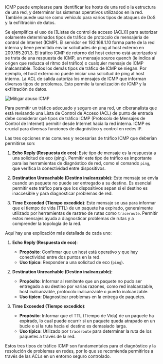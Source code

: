 ICMP puede emplearse para identificar los hosts de una red o la estructura de una red, y determinar los sistemas operativos utilizados en la red. También puede usarse como vehículo para varios tipos de ataques de DoS y la exfiltración de datos.

Se ejemplifica el uso de [[Listas de control de acceso (ACL)]] para autorizar solamente determinados tipos de tráfico de protocolo de mensajería de control de Internet (ICMP). El servidor en 192.168.1.10 forma parte de la red interna y tiene permitido enviar solicitudes de ping al host externo en 209.165.201.3. El tráfico ICMP de retorno del host externo está autorizado si se trata de una respuesta de ICMP, un mensaje source quench (le indica al origen que reduzca el ritmo del tráfico) o cualquier mensaje de ICMP inalcanzable. Todos los demás tipos de tráfico de ICMP se niegan. Por ejemplo, el host externo no puede iniciar una solicitud de ping al host interno. La ACL de salida autoriza los mensajes de ICMP que informan diversos tipos de problemas. Esto permite la tunelización de ICMP y la exfiltración de datos.

![Mitigar abuso ICMP](https://i.postimg.cc/L8Dxc799/mitigarabusoicmp.png)

Para permitir un tráfico adecuado y seguro en una red, un ciberanalista que está revisando una Lista de Control de Acceso (ACL) de punto de entrada debe considerar qué tipos de tráfico ICMP (Protocolo de Mensajes de Control de Internet) permitir desde Internet hacia la red interna. ICMP es crucial para diversas funciones de diagnóstico y control en redes IP.

Las tres opciones más comunes y necesarias de tráfico ICMP que deberían permitirse son:

1. **Echo Reply (Respuesta de eco)**: Este tipo de mensaje es la respuesta a una solicitud de eco (ping). Permitir este tipo de tráfico es importante para las herramientas de diagnóstico de red, como el comando `ping`, que verifica la conectividad entre dispositivos.

2. **Destination Unreachable (Destino inalcanzable)**: Este mensaje se envía cuando un paquete no puede ser entregado a su destino. Es esencial permitir este tráfico para que los dispositivos sepan si el destino es inaccesible y para diagnosticar problemas de red.

3. **Time Exceeded (Tiempo excedido)**: Este mensaje se usa para informar que el tiempo de vida (TTL) de un paquete ha expirado, generalmente utilizado por herramientas de rastreo de rutas como `traceroute`. Permitir estos mensajes ayuda a diagnosticar problemas de rutas y a comprender la topología de la red.

Aquí hay una explicación más detallada de cada uno:

1. **Echo Reply (Respuesta de eco)**:
   - **Propósito**: Confirmar que un host está operativo y que hay conectividad entre dos puntos en la red.
   - **Uso típico**: Responder a una solicitud de eco (`ping`).

2. **Destination Unreachable (Destino inalcanzable)**:
   - **Propósito**: Informar al remitente que un paquete no pudo ser entregado a su destino por varias razones, como red inalcanzable, host inalcanzable, protocolo inalcanzable o puerto inalcanzable.
   - **Uso típico**: Diagnosticar problemas en la entrega de paquetes.

3. **Time Exceeded (Tiempo excedido)**:
   - **Propósito**: Informar que el TTL (Tiempo de Vida) de un paquete ha expirado, lo cual puede ocurrir si un paquete queda atrapado en un bucle o si la ruta hacia el destino es demasiado larga.
   - **Uso típico**: Utilizado por `traceroute` para determinar la ruta de los paquetes a través de la red.

Estos tres tipos de tráfico ICMP son fundamentales para el diagnóstico y la resolución de problemas en redes, por lo que se recomienda permitirlos a través de las ACLs en un entorno seguro controlado.